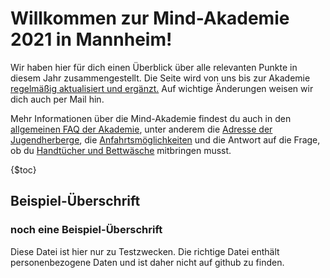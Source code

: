 Willkommen zur Mind-Akademie 2021 in Mannheim!
==============================================

Wir haben hier für dich einen Überblick über alle relevanten Punkte in diesem Jahr zusammengestellt. Die Seite wird von uns bis zur Akademie [regelmäßig aktualisiert und ergänzt.](#aenderungen) Auf wichtige Änderungen weisen wir dich auch per Mail hin.

Mehr Informationen über die Mind-Akademie findest du auch in den [allgemeinen FAQ der Akademie](/faq.php), unter anderem die [Adresse der Jugendherberge](https://www.mind-akademie.de/faq.php#ort), die [Anfahrtsmöglichkeiten](https://www.mind-akademie.de/faq.php#anreise) und die Antwort auf die Frage, ob du [Handtücher und Bettwäsche](https://www.mind-akademie.de/faq.php#bett) mitbringen musst.

{$toc}

<!-- begin contents -->

## Beispiel-Überschrift

### noch eine Beispiel-Überschrift

Diese Datei ist hier nur zu Testzwecken. Die richtige Datei enthält personenbezogene Daten und ist daher nicht auf github zu finden.
